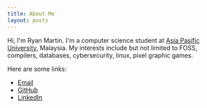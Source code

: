 ```yaml
---
title: About Me
layout: posts
---
```


Hi, I'm Ryan Martin. I'm a computer science student at
[Asia Pasific University](https://apu.edu.my), Malaysia. My interests include
but not limited to FOSS, compilers, databases, cybersecurity, linux, pixel
graphic games.  

Here are some links:
- [Email](mailto:ryan.mrtinn@gmail.com)
- [GitHub](https://github.com/rmrt1n)
- [LinkedIn](https://www.linkedin.com/in/ryan-martin-3b859b205/)

